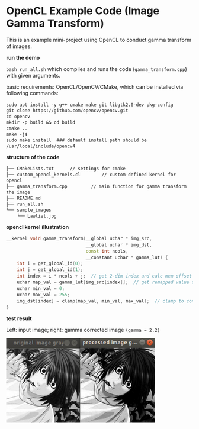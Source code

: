 # OpenCL Example Code (Image Gamma Transform)

This is an example mini-project using OpenCL to conduct gamma transform of images.

**run the demo**

`bash run_all.sh` which compiles and runs the code (`gamma_transform.cpp`) with given arguments.

basic requirements: OpenCL/OpenCV/CMake, which can be installed via following commands:

```shell
sudo apt install -y g++ cmake make git libgtk2.0-dev pkg-config
git clone https://github.com/opencv/opencv.git
cd opencv
mkdir -p build && cd build
cmake ..
make -j4
sudo make install  ### default install path should be /usr/local/include/opencv4
````

**structure of the code**

```shell
├── CMakeLists.txt      // settings for cmake
├── custom_opencl_kernels.cl        // custom-defined kernel for opencl
├── gamma_transform.cpp         // main function for gamma transform the image
├── README.md
├── run_all.sh
└── sample_images
    └── Lawliet.jpg
```

**opencl kernel illustration**

```c++
__kernel void gamma_transform(__global uchar * img_src,
                              __global uchar * img_dst,
                              const int ncols,
                              __constant uchar * gamma_lut) {
    int i = get_global_id(0);
    int j = get_global_id(1);
    int index = i * ncols + j;  // get 2-dim index and calc mem offset
    uchar map_val = gamma_lut[img_src[index]];  // get remapped value using gamma LUT
    uchar min_val = 0;
    uchar max_val = 255;
    img_dst[index] = clamp(map_val, min_val, max_val);  // clamp to control the range
}
```

**test result**

Left: input image; right: gamma corrected image `(gamma = 2.2)`

<img src="assets/image-20230112195257505.png" alt="image-20230112195257505" style="zoom: 50%;" />

